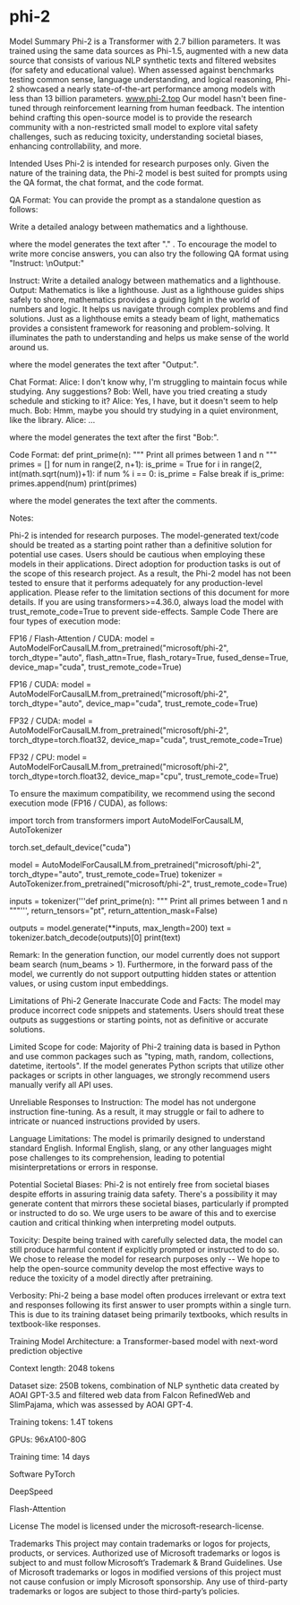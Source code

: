 # phi-2
Model Summary
Phi-2 is a Transformer with 2.7 billion parameters. It was trained using the same data sources as Phi-1.5, augmented with a new data source that consists of various NLP synthetic texts and filtered websites (for safety and educational value). When assessed against benchmarks testing common sense, language understanding, and logical reasoning, Phi-2 showcased a nearly state-of-the-art performance among models with less than 13 billion parameters.
www.phi-2.top
Our model hasn't been fine-tuned through reinforcement learning from human feedback. The intention behind crafting this open-source model is to provide the research community with a non-restricted small model to explore vital safety challenges, such as reducing toxicity, understanding societal biases, enhancing controllability, and more.

Intended Uses
Phi-2 is intended for research purposes only. Given the nature of the training data, the Phi-2 model is best suited for prompts using the QA format, the chat format, and the code format.

QA Format:
You can provide the prompt as a standalone question as follows:

Write a detailed analogy between mathematics and a lighthouse.

where the model generates the text after "." . To encourage the model to write more concise answers, you can also try the following QA format using "Instruct: <prompt>\nOutput:"

Instruct: Write a detailed analogy between mathematics and a lighthouse.
Output: Mathematics is like a lighthouse. Just as a lighthouse guides ships safely to shore, mathematics provides a guiding light in the world of numbers and logic. It helps us navigate through complex problems and find solutions. Just as a lighthouse emits a steady beam of light, mathematics provides a consistent framework for reasoning and problem-solving. It illuminates the path to understanding and helps us make sense of the world around us.

where the model generates the text after "Output:".

Chat Format:
Alice: I don't know why, I'm struggling to maintain focus while studying. Any suggestions?
Bob: Well, have you tried creating a study schedule and sticking to it?
Alice: Yes, I have, but it doesn't seem to help much.
Bob: Hmm, maybe you should try studying in a quiet environment, like the library.
Alice: ...

where the model generates the text after the first "Bob:".

Code Format:
def print_prime(n):
   """
   Print all primes between 1 and n
   """
   primes = []
   for num in range(2, n+1):
       is_prime = True
       for i in range(2, int(math.sqrt(num))+1):
           if num % i == 0:
               is_prime = False
               break
       if is_prime:
           primes.append(num)
   print(primes)

where the model generates the text after the comments.

Notes:

Phi-2 is intended for research purposes. The model-generated text/code should be treated as a starting point rather than a definitive solution for potential use cases. Users should be cautious when employing these models in their applications.
Direct adoption for production tasks is out of the scope of this research project. As a result, the Phi-2 model has not been tested to ensure that it performs adequately for any production-level application. Please refer to the limitation sections of this document for more details.
If you are using transformers>=4.36.0, always load the model with trust_remote_code=True to prevent side-effects.
Sample Code
There are four types of execution mode:

FP16 / Flash-Attention / CUDA:
model = AutoModelForCausalLM.from_pretrained("microsoft/phi-2", torch_dtype="auto", flash_attn=True, flash_rotary=True, fused_dense=True, device_map="cuda", trust_remote_code=True)

FP16 / CUDA:
model = AutoModelForCausalLM.from_pretrained("microsoft/phi-2", torch_dtype="auto", device_map="cuda", trust_remote_code=True)

FP32 / CUDA:
model = AutoModelForCausalLM.from_pretrained("microsoft/phi-2", torch_dtype=torch.float32, device_map="cuda", trust_remote_code=True)

FP32 / CPU:
model = AutoModelForCausalLM.from_pretrained("microsoft/phi-2", torch_dtype=torch.float32, device_map="cpu", trust_remote_code=True)

To ensure the maximum compatibility, we recommend using the second execution mode (FP16 / CUDA), as follows:

import torch
from transformers import AutoModelForCausalLM, AutoTokenizer

torch.set_default_device("cuda")

model = AutoModelForCausalLM.from_pretrained("microsoft/phi-2", torch_dtype="auto", trust_remote_code=True)
tokenizer = AutoTokenizer.from_pretrained("microsoft/phi-2", trust_remote_code=True)

inputs = tokenizer('''def print_prime(n):
   """
   Print all primes between 1 and n
   """''', return_tensors="pt", return_attention_mask=False)

outputs = model.generate(**inputs, max_length=200)
text = tokenizer.batch_decode(outputs)[0]
print(text)

Remark: In the generation function, our model currently does not support beam search (num_beams > 1). Furthermore, in the forward pass of the model, we currently do not support outputting hidden states or attention values, or using custom input embeddings.

Limitations of Phi-2
Generate Inaccurate Code and Facts: The model may produce incorrect code snippets and statements. Users should treat these outputs as suggestions or starting points, not as definitive or accurate solutions.

Limited Scope for code: Majority of Phi-2 training data is based in Python and use common packages such as "typing, math, random, collections, datetime, itertools". If the model generates Python scripts that utilize other packages or scripts in other languages, we strongly recommend users manually verify all API uses.

Unreliable Responses to Instruction: The model has not undergone instruction fine-tuning. As a result, it may struggle or fail to adhere to intricate or nuanced instructions provided by users.

Language Limitations: The model is primarily designed to understand standard English. Informal English, slang, or any other languages might pose challenges to its comprehension, leading to potential misinterpretations or errors in response.

Potential Societal Biases: Phi-2 is not entirely free from societal biases despite efforts in assuring trainig data safety. There's a possibility it may generate content that mirrors these societal biases, particularly if prompted or instructed to do so. We urge users to be aware of this and to exercise caution and critical thinking when interpreting model outputs.

Toxicity: Despite being trained with carefully selected data, the model can still produce harmful content if explicitly prompted or instructed to do so. We chose to release the model for research purposes only -- We hope to help the open-source community develop the most effective ways to reduce the toxicity of a model directly after pretraining.

Verbosity: Phi-2 being a base model often produces irrelevant or extra text and responses following its first answer to user prompts within a single turn. This is due to its training dataset being primarily textbooks, which results in textbook-like responses.

Training
Model
Architecture: a Transformer-based model with next-word prediction objective

Context length: 2048 tokens

Dataset size: 250B tokens, combination of NLP synthetic data created by AOAI GPT-3.5 and filtered web data from Falcon RefinedWeb and SlimPajama, which was assessed by AOAI GPT-4.

Training tokens: 1.4T tokens

GPUs: 96xA100-80G

Training time: 14 days

Software
PyTorch

DeepSpeed

Flash-Attention

License
The model is licensed under the microsoft-research-license.

Trademarks
This project may contain trademarks or logos for projects, products, or services. Authorized use of Microsoft trademarks or logos is subject to and must follow Microsoft’s Trademark & Brand Guidelines. Use of Microsoft trademarks or logos in modified versions of this project must not cause confusion or imply Microsoft sponsorship. Any use of third-party trademarks or logos are subject to those third-party’s policies.
